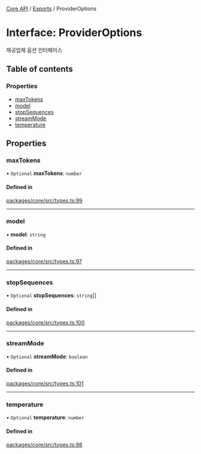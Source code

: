 [Core API](../../) / [Exports](../modules) / ProviderOptions

# Interface: ProviderOptions

제공업체 옵션 인터페이스

## Table of contents

### Properties

- [maxTokens](ProviderOptions#maxtokens)
- [model](ProviderOptions#model)
- [stopSequences](ProviderOptions#stopsequences)
- [streamMode](ProviderOptions#streammode)
- [temperature](ProviderOptions#temperature)

## Properties

### maxTokens

• `Optional` **maxTokens**: `number`

#### Defined in

[packages/core/src/types.ts:99](https://github.com/robotaio/robota/blob/9579105c51358f78d543b68192b3502c0ddd981f/packages/core/src/types.ts#L99)

___

### model

• **model**: `string`

#### Defined in

[packages/core/src/types.ts:97](https://github.com/robotaio/robota/blob/9579105c51358f78d543b68192b3502c0ddd981f/packages/core/src/types.ts#L97)

___

### stopSequences

• `Optional` **stopSequences**: `string`[]

#### Defined in

[packages/core/src/types.ts:100](https://github.com/robotaio/robota/blob/9579105c51358f78d543b68192b3502c0ddd981f/packages/core/src/types.ts#L100)

___

### streamMode

• `Optional` **streamMode**: `boolean`

#### Defined in

[packages/core/src/types.ts:101](https://github.com/robotaio/robota/blob/9579105c51358f78d543b68192b3502c0ddd981f/packages/core/src/types.ts#L101)

___

### temperature

• `Optional` **temperature**: `number`

#### Defined in

[packages/core/src/types.ts:98](https://github.com/robotaio/robota/blob/9579105c51358f78d543b68192b3502c0ddd981f/packages/core/src/types.ts#L98)
